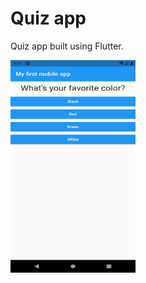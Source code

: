 # Quiz app

Quiz app built using Flutter.

<img src="documentation_assets/screenshot1.png" width="200" height="340">